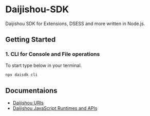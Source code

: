 # Daijishou-SDK
Daijishou SDK for Extensions, DSESS and more written in Node.js.

## Getting Started
### 1. CLI for Console and File operations
To start type below in your terminal.
``` sh
npx daisdk cli 
```

## Documentaions
 - [Daijishou URIs](./docs/daijishou_uris.md)
 - [Daijishou JavaScript Runtimes and APIs](./docs/runtimes_and_apis.md)